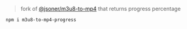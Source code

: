 > fork of [@jsoner/m3u8-to-mp4](https://github.com/jsoner-wong/m3u8-to-mp4) that returns progress percentage 

```
npm i m3u8-to-mp4-progress
```
